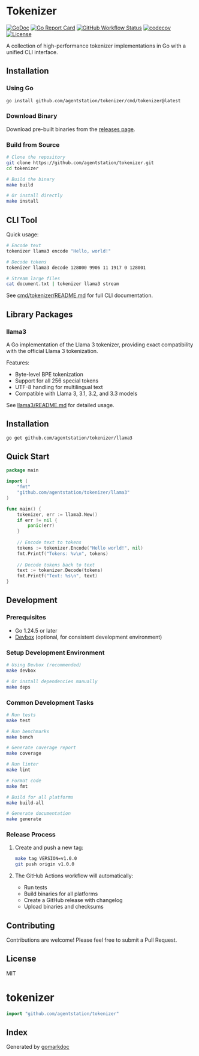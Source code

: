 # Tokenizer

[![GoDoc](http://img.shields.io/badge/go-documentation-blue.svg?style=flat-square)](https://pkg.go.dev/github.com/agentstation/tokenizer)
[![Go Report Card](https://goreportcard.com/badge/github.com/agentstation/tokenizer?style=flat-square)](https://goreportcard.com/report/github.com/agentstation/tokenizer)
[![GitHub Workflow Status](https://img.shields.io/github/actions/workflow/status/agentstation/tokenizer/ci.yaml?style=flat-square)](https://github.com/agentstation/tokenizer/actions)
[![codecov](https://codecov.io/gh/agentstation/tokenizer/branch/master/graph/badge.svg)](https://codecov.io/gh/agentstation/tokenizer)
[![License](http://img.shields.io/badge/license-mit-blue.svg?style=flat-square)](https://raw.githubusercontent.com/agentstation/tokenizer/master/LICENSE)

A collection of high-performance tokenizer implementations in Go with a unified CLI interface.

## Installation

### Using Go

```bash
go install github.com/agentstation/tokenizer/cmd/tokenizer@latest
```

### Download Binary

Download pre-built binaries from the [releases page](https://github.com/agentstation/tokenizer/releases).

### Build from Source

```bash
# Clone the repository
git clone https://github.com/agentstation/tokenizer.git
cd tokenizer

# Build the binary
make build

# Or install directly
make install
```

## CLI Tool

Quick usage:

```bash
# Encode text
tokenizer llama3 encode "Hello, world!"

# Decode tokens
tokenizer llama3 decode 128000 9906 11 1917 0 128001

# Stream large files
cat document.txt | tokenizer llama3 stream
```

See [cmd/tokenizer/README.md](cmd/tokenizer/README.md) for full CLI documentation.

## Library Packages

### llama3

A Go implementation of the Llama 3 tokenizer, providing exact compatibility with the official Llama 3 tokenization.

Features:
- Byte-level BPE tokenization
- Support for all 256 special tokens
- UTF-8 handling for multilingual text
- Compatible with Llama 3, 3.1, 3.2, and 3.3 models

See [llama3/README.md](llama3/README.md) for detailed usage.

## Installation

```bash
go get github.com/agentstation/tokenizer/llama3
```

## Quick Start

```go
package main

import (
    "fmt"
    "github.com/agentstation/tokenizer/llama3"
)

func main() {
    tokenizer, err := llama3.New()
    if err != nil {
        panic(err)
    }
    
    // Encode text to tokens
    tokens := tokenizer.Encode("Hello world!", nil)
    fmt.Printf("Tokens: %v\n", tokens)
    
    // Decode tokens back to text
    text := tokenizer.Decode(tokens)
    fmt.Printf("Text: %s\n", text)
}
```

## Development

### Prerequisites

- Go 1.24.5 or later
- [Devbox](https://www.jetify.com/devbox) (optional, for consistent development environment)

### Setup Development Environment

```bash
# Using Devbox (recommended)
make devbox

# Or install dependencies manually
make deps
```

### Common Development Tasks

```bash
# Run tests
make test

# Run benchmarks
make bench

# Generate coverage report
make coverage

# Run linter
make lint

# Format code
make fmt

# Build for all platforms
make build-all

# Generate documentation
make generate
```

### Release Process

1. Create and push a new tag:
   ```bash
   make tag VERSION=v1.0.0
   git push origin v1.0.0
   ```

2. The GitHub Actions workflow will automatically:
   - Run tests
   - Build binaries for all platforms
   - Create a GitHub release with changelog
   - Upload binaries and checksums

## Contributing

Contributions are welcome! Please feel free to submit a Pull Request.

## License

MIT

<!-- gomarkdoc:embed:start -->

<!-- Code generated by gomarkdoc. DO NOT EDIT -->

# tokenizer

```go
import "github.com/agentstation/tokenizer"
```

## Index



Generated by [gomarkdoc](<https://github.com/princjef/gomarkdoc>)


<!-- gomarkdoc:embed:end -->